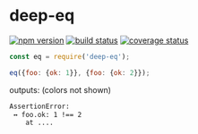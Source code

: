 # deep-eq
[![npm version][npm-image]][npm-url]
[![build status][travis-image]][travis-url]
[![coverage status][codecov-image]][codecov-url]


```js
const eq = require('deep-eq');

eq({foo: {ok: 1}}, {foo: {ok: 2}});
```

outputs: (colors not shown)
```sh
AssertionError:
 ↔ foo.ok: 1 !== 2
    at ....
```

[npm-image]: https://img.shields.io/npm/v/deep-eq.svg?style=flat-square
[npm-url]: https://www.npmjs.com/package/deep-eq
[travis-image]: https://img.shields.io/travis/caub/deep-eq.svg?style=flat-square
[travis-url]: https://travis-ci.org/caub/deep-eq
[codecov-image]: https://img.shields.io/codecov/c/github/caub/deep-eq.svg?style=flat-square
[codecov-url]: https://codecov.io/gh/caub/deep-eq
